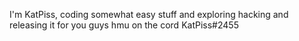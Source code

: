 I'm KatPiss, coding somewhat easy stuff and exploring hacking and releasing it for you guys
hmu on the cord KatPiss#2455
